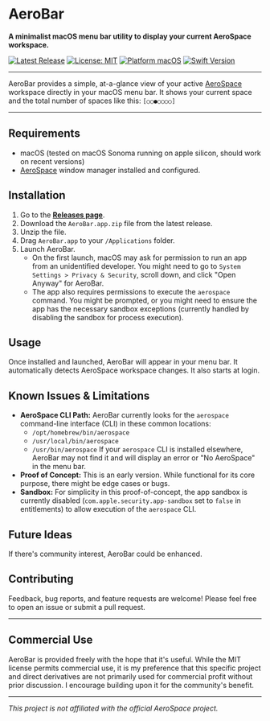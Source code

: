 # AeroBar

**A minimalist macOS menu bar utility to display your current AeroSpace workspace.**

[![Latest Release](https://img.shields.io/github/v/release/stneric/aerobar?label=latest%20release&style=flat-square)](https://github.com/stneric/aerobar/releases/latest)
[![License: MIT](https://img.shields.io/badge/License-MIT-yellow.svg?style=flat-square)](https://opensource.org/licenses/MIT)
[![Platform macOS](https://img.shields.io/badge/Platform-macOS-lightgrey?style=flat-square&logo=apple)](https://www.apple.com/macos/)
[![Swift Version](https://img.shields.io/badge/Swift-5-orange?style=flat-square&logo=swift)](https://swift.org)

---

AeroBar provides a simple, at-a-glance view of your active [AeroSpace](https://github.com/nikitabobko/AeroSpace) workspace directly in your macOS menu bar. It shows your current space and the total number of spaces like this: `[○○●○○○○]`

---

## Requirements

*   macOS (tested on macOS Sonoma running on apple silicon, should work on recent versions)
*   [AeroSpace](https://github.com/nikitabobko/AeroSpace) window manager installed and configured.

## Installation
1.  Go to the [**Releases page**](https://github.com/stneric/AeroBar/releases/tag/AeroBar).
2.  Download the `AeroBar.app.zip` file from the latest release.
3.  Unzip the file.
4.  Drag `AeroBar.app` to your `/Applications` folder.
5.  Launch AeroBar.
    *   On the first launch, macOS may ask for permission to run an app from an unidentified developer. You might need to go to `System Settings > Privacy & Security`, scroll down, and click "Open Anyway" for AeroBar.
    *   The app also requires permissions to execute the `aerospace` command. You might be prompted, or you might need to ensure the app has the necessary sandbox exceptions (currently handled by disabling the sandbox for process execution).

## Usage

Once installed and launched, AeroBar will appear in your menu bar. It automatically detects AeroSpace workspace changes.
It also starts at login.

## Known Issues & Limitations

*   **AeroSpace CLI Path:** AeroBar currently looks for the `aerospace` command-line interface (CLI) in these common locations:
    *   `/opt/homebrew/bin/aerospace`
    *   `/usr/local/bin/aerospace`
    *   `/usr/bin/aerospace`
    If your `aerospace` CLI is installed elsewhere, AeroBar may not find it and will display an error or "No AeroSpace" in the menu bar.
*   **Proof of Concept:** This is an early version. While functional for its core purpose, there might be edge cases or bugs.
*   **Sandbox:** For simplicity in this proof-of-concept, the app sandbox is currently disabled (`com.apple.security.app-sandbox` set to `false` in entitlements) to allow execution of the `aerospace` CLI.

## Future Ideas

If there's community interest, AeroBar could be enhanced.

## Contributing

Feedback, bug reports, and feature requests are welcome! Please feel free to open an issue or submit a pull request.

---

## Commercial Use

AeroBar is provided freely with the hope that it's useful. While the MIT license permits commercial use, it is my preference that this specific project and direct derivatives are not primarily used for commercial profit without prior discussion. I encourage building upon it for the community's benefit.

---

*This project is not affiliated with the official AeroSpace project.*

